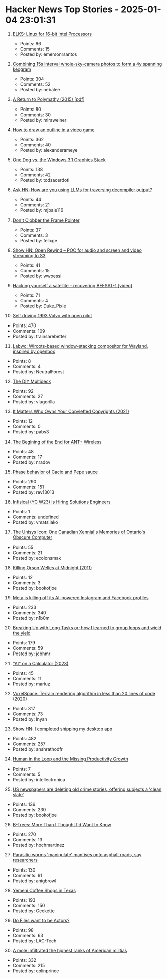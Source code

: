 # Hacker News Top Stories - 2025-01-04 23:01:31

1. [ELKS: Linux for 16-bit Intel Processors](https://github.com/ghaerr/elks)
   - Points: 66
   - Comments: 15
   - Posted by: emersonrsantos

2. [Combining 15s interval whole-sky-camera photos to form a 4y spanning keogram](https://astrodon.social/@cgbassa/113770318993975063)
   - Points: 304
   - Comments: 52
   - Posted by: nebalee

3. [A Return to Polymathy (2015) [pdf]](https://paulrcohen.github.io/papers/Polymathy.pdf)
   - Points: 80
   - Comments: 30
   - Posted by: mirawelner

4. [How to draw an outline in a video game](https://ameye.dev/notes/rendering-outlines/)
   - Points: 362
   - Comments: 40
   - Posted by: alexanderameye

5. [One Dog vs. the Windows 3.1 Graphics Stack](https://wuffs.org/blog/windows-3x-graphics)
   - Points: 138
   - Comments: 42
   - Posted by: todsacerdoti

6. [Ask HN: How are you using LLMs for traversing decompiler output?](undefined)
   - Points: 44
   - Comments: 21
   - Posted by: mjbale116

7. [Don't Clobber the Frame Pointer](https://nsrip.com/posts/clobberfp.html)
   - Points: 37
   - Comments: 3
   - Posted by: felixge

8. [Show HN: Open Rewind – POC for audio and screen and video streaming to S3](https://github.com/janwilmake/efficient-recorder)
   - Points: 41
   - Comments: 15
   - Posted by: wwoessi

9. [Hacking yourself a satellite – recovering BEESAT-1 [video]](https://media.ccc.de/v/38c3-hacking-yourself-a-satellite-recovering-beesat-1)
   - Points: 71
   - Comments: 4
   - Posted by: Duke_Pixie

10. [Self driving 1993 Volvo with open pilot](https://practicapp.com/carbagepilot-part1/)
   - Points: 470
   - Comments: 109
   - Posted by: trainsarebetter

11. [Labwc: Wlroots-based window-stacking compositor for Wayland, inspired by openbox](https://labwc.github.io/)
   - Points: 8
   - Comments: 4
   - Posted by: NeutralForest

12. [The DIY Multideck](https://diymultideck.mauri.app/manual/)
   - Points: 92
   - Comments: 27
   - Posted by: vlugorilla

13. [It Matters Who Owns Your Copylefted Copyrights (2021)](https://sfconservancy.org/blog/2021/jun/30/who-should-own-foss-copyrights/)
   - Points: 12
   - Comments: 0
   - Posted by: pabs3

14. [The Begining of the End for ANT+ Wireless](https://www.dcrainmaker.com/2025/01/the-begining-of-the-end-for-ant-wireless.html)
   - Points: 48
   - Comments: 17
   - Posted by: nradov

15. [Phase behavior of Cacio and Pepe sauce](https://arxiv.org/abs/2501.00536)
   - Points: 290
   - Comments: 151
   - Posted by: rev13013

16. [Infisical (YC W23) Is Hiring Solutions Engineers](https://www.ycombinator.com/companies/infisical/jobs/yaEvock-solutions-engineer)
   - Points: 1
   - Comments: undefined
   - Posted by: vmatsiiako

17. [The Unisys Icon: One Canadian Xennial's Memories of Ontario's Obscure Computer](https://postgamecontent.com/post/771726085147803648/the-unisys-icon-one-canadian-xennials-memories)
   - Points: 55
   - Comments: 21
   - Posted by: ecolonsmak

18. [Killing Orson Welles at Midnight (2011)](https://www.nybooks.com/articles/2011/04/28/killing-orson-welles-midnight/)
   - Points: 12
   - Comments: 3
   - Posted by: bookofjoe

19. [Meta is killing off its AI-powered Instagram and Facebook profiles](https://www.theguardian.com/technology/2025/jan/03/meta-ai-powered-instagram-facebook-profiles)
   - Points: 233
   - Comments: 340
   - Posted by: n1b0m

20. [Breaking Up with Long Tasks or: how I learned to group loops and wield the yield](https://calendar.perfplanet.com/2024/breaking-up-with-long-tasks-or-how-i-learned-to-group-loops-and-wield-the-yield/)
   - Points: 179
   - Comments: 59
   - Posted by: jcbhmr

21. ["AI" on a Calculator (2023)](https://z80.me/blog/calculator-ai-part-1/)
   - Points: 45
   - Comments: 11
   - Posted by: mariuz

22. [VoxelSpace: Terrain rendering algorithm in less than 20 lines of code (2020)](https://github.com/s-macke/VoxelSpace)
   - Points: 317
   - Comments: 73
   - Posted by: lnyan

23. [Show HN: I completed shipping my desktop app](https://pimosa.app/)
   - Points: 482
   - Comments: 257
   - Posted by: anshrathodfr

24. [Human in the Loop and the Missing Productivity Growth](https://everything.intellectronica.net/p/human-and-tech-productivity)
   - Points: 7
   - Comments: 5
   - Posted by: intellectronica

25. [US newspapers are deleting old crime stories, offering subjects a 'clean slate'](https://www.theguardian.com/us-news/2025/jan/04/newspaper-crime-stories)
   - Points: 136
   - Comments: 230
   - Posted by: bookofjoe

26. [B-Trees: More Than I Thought I'd Want to Know](https://benjamincongdon.me/blog/2021/08/17/B-Trees-More-Than-I-Thought-Id-Want-to-Know/)
   - Points: 270
   - Comments: 13
   - Posted by: hochmartinez

27. [Parasitic worms 'manipulate' mantises onto asphalt roads, say researchers](https://mainichi.jp/english/articles/20241115/p2a/00m/0sc/009000c)
   - Points: 130
   - Comments: 91
   - Posted by: anigbrowl

28. [Yemeni Coffee Shops in Texas](https://www.texasmonthly.com/food/yemeni-coffee-shops-booming-in-texas/)
   - Points: 193
   - Comments: 150
   - Posted by: Geekette

29. [Do Files want to be Actors?](https://lewiscampbell.tech/blog/250104.html)
   - Points: 98
   - Comments: 63
   - Posted by: LAC-Tech

30. [A mole infiltrated the highest ranks of American militias](https://www.propublica.org/article/ap3-oath-keepers-militia-mole)
   - Points: 332
   - Comments: 215
   - Posted by: colinprince

